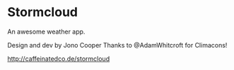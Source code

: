 Stormcloud
==========

An awesome weather app.

Design and dev by Jono Cooper
Thanks to @AdamWhitcroft for Climacons!

<http://caffeinatedco.de/stormcloud>
